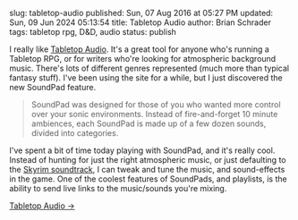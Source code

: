 slug: tabletop-audio
published: Sun, 07 Aug 2016 at 05:27 PM
updated: Sun, 09 Jun 2024 05:13:54 
title: Tabletop Audio
author: Brian Schrader
tags: tabletop rpg, D&D, audio
status: publish

I really like [Tabletop Audio][ta]. It's a great tool for anyone who's running a Tabletop RPG, or for writers who're looking for atmospheric background music. There's lots of different genres represented (much more than typical fantasy stuff). I've been using the site for a while, but I just discovered the new SoundPad feature.

> SoundPad was designed for those of you who wanted more control over your sonic environments. Instead of fire-and-forget 10 minute ambiences, each SoundPad is made up of a few dozen sounds, divided into categories.

I've spent a bit of time today playing with SoundPad, and it's really cool. Instead of hunting for just the right atmospheric music, or just defaulting to the [Skyrim soundtrack][ss], I can tweak and tune the music, and sound-effects in the game. One of the coolest features of SoundPads, and playlists, is the ability to send live links to the music/sounds you're mixing.

[Tabletop Audio &#8594;][ta]

[ta]: http://www.tabletopaudio.com
[ss]: https://itunes.apple.com/us/album/elder-scrolls-v-skyrim-original/id596951310
